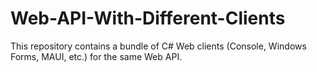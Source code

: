 # Web-API-With-Different-Clients
This repository contains a bundle of C# Web clients (Console, Windows Forms, MAUI, etc.) for the same Web API.
